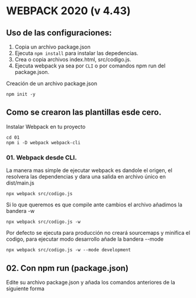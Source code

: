 
# WEBPACK 2020 (v 4.43)

## Uso de las configuraciones:
1. Copia un archivo package.json
2. Ejecuta `npm install` para instalar las depedencias.
3. Crea o copia archivos index.html, src/codigo.js.
4. Ejecuta webpack ya sea por `CLI` o por comandos npm run del package.json.


Creación de un archivo package.json

``` 
npm init -y
```

## Como se crearon las plantillas esde cero.

Instalar Webpack en tu proyecto

``` 
cd 01
npm i -D webpack webpack-cli
```

### 01. Webpack desde CLI.

La manera mas simple de ejecutar webpack es dandole el origen, el resolvera las dependencias y dara una salida en archivo único en dist/main.js
``` 
npx webpack src/codigo.js
```
Si lo que queremos es que compile ante cambios el archivo añadimos la bandera -w
``` 
npx webpack src/codigo.js -w
```
Por defecto se ejecuta para producción no creará sourcemaps y minifica el codigo, para ejecutar modo desarrollo añade la bandera --mode
```` 
npx webpack src/codigo.js -w --mode development
````

## 02. Con npm run (package.json)
Edite su archivo package.json y añada los comandos anteriores de la siguiente forma


